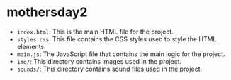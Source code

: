 # mothersday2
- `index.html`: This is the main HTML file for the project.
- `styles.css`: This file contains the CSS styles used to style the HTML elements.
- `main.js`: The JavaScript file that contains the main logic for the project.
- `img/`: This directory contains images used in the project.
- `sounds/`: This directory contains sound files used in the project.
